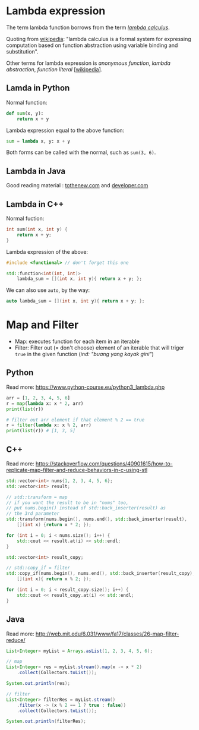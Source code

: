 # Lambda expression

The term lambda function borrows from the term _[lambda calculus](https://en.wikipedia.org/wiki/Lambda_calculus)_.

Quoting from [wikipedia](https://en.wikipedia.org/wiki/Lambda_calculus): "lambda calculus is a formal system for expressing computation based on function abstraction using variable binding and substitution".

Other terms for lambda expression is _anonymous function_, _lambda abstraction_, _function literal_ [[wikipedia](https://en.wikipedia.org/wiki/Anonymous_function)].

## Lamda in Python

Normal function:

```python
def sum(x, y):
    return x + y
```

Lambda expression equal to the above function:

```python
sum = lambda x, y: x + y
```

Both forms can be called with the normal, such as `sum(3, 6)`.

## Lambda in Java

Good reading material : [tothenew.com](http://www.tothenew.com/blog/functional-programming-in-java8-using-lambda-expressions/) and [developer.com](https://www.developer.com/java/data/what-is-functional-programming-in-java.html)



## Lambda in C++

Normal fuction:

```cpp
int sum(int x, int y) {
    return x + y;
}
```

Lambda expression of the above:

```cpp
#include <functional> // don't forget this one

std::function<int(int, int)> 
    lambda_sum = [](int x, int y){ return x + y; };
```

We can also use `auto`, by the way:

```cpp
auto lambda_sum = [](int x, int y){ return x + y; };
```

# Map and Filter

- Map: executes function for each item in an iterable
- Filter: Filter out (= don't choose) element of an iterable that will triger `true` in the given function (_ind: "buang yang kayak gini"_)

## Python

Read more: https://www.python-course.eu/python3_lambda.php

```python
arr = [1, 2, 3, 4, 5, 6]
r = map(lambda x: x * 2, arr)
print(list(r))

# filter out arr element if that element % 2 == true
r = filter(lambda x: x % 2, arr)
print(list(r)) # [1, 3, 5]
```

## C++

Read more: https://stackoverflow.com/questions/40901615/how-to-replicate-map-filter-and-reduce-behaviors-in-c-using-stl

```cpp
std::vector<int> nums{1, 2, 3, 4, 5, 6};
std::vector<int> result;

// std::transform = map
// if you want the result to be in "nums" too,
// put nums.begin() instead of std::back_inserter(result) as 
// the 3rd parameter
std::transform(nums.begin(), nums.end(), std::back_inserter(result),
    [](int x) {return x * 2; });

for (int i = 0; i < nums.size(); i++) {
    std::cout << result.at(i) << std::endl;
}

std::vector<int> result_copy;

// std::copy_if = filter
std::copy_if(nums.begin(), nums.end(), std::back_inserter(result_copy),
    [](int x){ return x % 2; });

for (int i = 0; i < result_copy.size(); i++) {
    std::cout << result_copy.at(i) << std::endl;
}
```

## Java

Read more: http://web.mit.edu/6.031/www/fa17/classes/26-map-filter-reduce/ 

```java
List<Integer> myList = Arrays.asList(1, 2, 3, 4, 5, 6);

// map
List<Integer> res = myList.stream().map(x -> x * 2)
    .collect(Collectors.toList());

System.out.println(res);

// filter
List<Integer> filterRes = myList.stream()
    .filter(x -> (x % 2 == 1 ? true : false))
    .collect(Collectors.toList());

System.out.println(filterRes);
```

